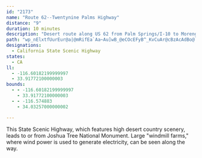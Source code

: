 ```yaml
---
id: "2173"
name: "Route 62--Twentynine Palms Highway"
distance: "9"
duration: 10 minutes
description: "Desert route along US 62 from Palm Springs/I-10 to Morengo Valley."
path: "wp_nElxtfUurEur@a|@mRifEa`Aa~Au]wB_@eCOcEFyB^_KvCuAr@cBzAcAdBo@`BsB~IcAlB}@dAaBrAq@XsGxAyB`A}BzBoDpFgBxAmGxBaL~CiAH_BAoEYoBC_Cb@yBfAcAdAyA`CcExMiAfCgApA{A`AyIxD"
designations:
  - California State Scenic Highway
states:
  - CA
ll:
  - -116.60182199999997
  - 33.91772100000003
bounds:
  - - -116.60182199999997
    - 33.91772100000003
  - - -116.574883
    - 34.03257000000002

---
```


This State Scenic Highway, which features high desert country scenery, leads to or from Joshua Tree National Monument. Large "windmill farms," where wind power is used to generate electricity, can be seen along the way.
